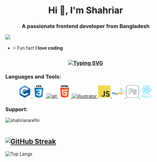 <!--
### Hi there 👋
![](https://komarev.com/ghpvc/?username=shahriararefin&color=blueviolet)

- 📫 How to reach me <p> <a href="mailto:shahriararefin7@gmail.com"><img src="[https://icons8.com/icon/qyRpAggnV0zH/gmail](https://mailmeteor.com/logos/assets/PNG/Gmail_Logo_128px.png)"> </a> </p>


**shahriararefin/shahriararefin** is a ✨ _special_ ✨ repository because its `README.md` (this file) appears on your GitHub profile.

Here are some ideas to get you started:

- 🔭 I’m currently working on ...
- 🌱 I’m currently learning ...
- 👯 I’m looking to collaborate on ...
- 🤔 I’m looking for help with ...
- 💬 Ask me about ...
- 📫 How to reach me: ...
- 😄 Pronouns: ...
- ⚡ Fun fact: ...
--- to put a end line and *** to make it bold line
> for a quote

# for heading 1
## for heading 2 and goes on
_Italics_
**Bold**
Links [Visit Here] (link)
Image ![] (link)
'''html
your code here

'''

Table
| Something | Something | Something | 

[![GitHub Streak](https://streak-stats.demolab.com?user=shahriararefin&theme=horizon)](https://git.io/streak-stats) <br>
---
![Top Langs](https://github-readme-stats.vercel.app/api/top-langs/?username=shahriararefin&layout=compact)


>Keep smiling and **work harder
-->



<h1 align="center">Hi 👋, I'm Shahriar</h1>
<h3 align="center">A passionate frontend developer from Bangladesh</h3>



![](https://komarev.com/ghpvc/?username=shahriararefin&color=blueviolet)


- ⚡ Fun fact **I love coding**

<h3 align="center">

  [![Typing SVG](https://readme-typing-svg.demolab.com?font=Fira+Code&weight=500&size=25&pause=1000&center=true&vCenter=true&random=false&width=630&lines=Undergraduate+Software+Engineering+Student;Currently+learning+Javascript;Self+Learner)](https://git.io/typing-svg)
</h3>

<h3 align="left">Languages and Tools:</h3>
<p align="center"> <a href="https://www.cprogramming.com/" target="_blank" rel="noreferrer"> <img src="https://raw.githubusercontent.com/devicons/devicon/master/icons/c/c-original.svg" alt="c" width="40" height="40"/> </a> <a href="https://www.w3schools.com/css/" target="_blank" rel="noreferrer"> <img src="https://raw.githubusercontent.com/devicons/devicon/master/icons/css3/css3-original-wordmark.svg" alt="css3" width="40" height="40"/> </a> <a href="https://git-scm.com/" target="_blank" rel="noreferrer"> <img src="https://www.vectorlogo.zone/logos/git-scm/git-scm-icon.svg" alt="git" width="40" height="40"/> </a> <a href="https://www.w3.org/html/" target="_blank" rel="noreferrer"> <img src="https://raw.githubusercontent.com/devicons/devicon/master/icons/html5/html5-original-wordmark.svg" alt="html5" width="40" height="40"/> </a> <a href="https://www.adobe.com/in/products/illustrator.html" target="_blank" rel="noreferrer"> <img src="https://www.vectorlogo.zone/logos/adobe_illustrator/adobe_illustrator-icon.svg" alt="illustrator" width="40" height="40"/> </a> <a href="https://developer.mozilla.org/en-US/docs/Web/JavaScript" target="_blank" rel="noreferrer"> <img src="https://raw.githubusercontent.com/devicons/devicon/master/icons/javascript/javascript-original.svg" alt="javascript" width="40" height="40"/> </a> <a href="https://www.mysql.com/" target="_blank" rel="noreferrer"> <img src="https://raw.githubusercontent.com/devicons/devicon/master/icons/mysql/mysql-original-wordmark.svg" alt="mysql" width="40" height="40"/> </a> <a href="https://www.photoshop.com/en" target="_blank" rel="noreferrer"> <img src="https://raw.githubusercontent.com/devicons/devicon/master/icons/photoshop/photoshop-line.svg" alt="photoshop" width="40" height="40"/> </a> <a href="https://reactjs.org/" target="_blank" rel="noreferrer"> <img src="https://raw.githubusercontent.com/devicons/devicon/master/icons/react/react-original-wordmark.svg" alt="react" width="40" height="40"/> </a> </p>

<h3 align="left">Support:</h3>
<p><a href="https://www.buymeacoffee.com/shahriararefin"> <img align="left" src="https://cdn.buymeacoffee.com/buttons/v2/default-yellow.png" height="50" width="210" alt="shahriararefin" /></a></p><br><br>


[![GitHub Streak](https://streak-stats.demolab.com?user=shahriararefin&theme=horizon)](https://git.io/streak-stats) <br>
---
![Top Langs](https://github-readme-stats.vercel.app/api/top-langs/?username=shahriararefin&layout=compact)

